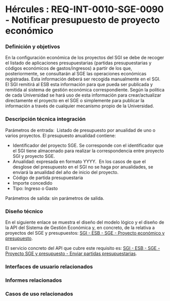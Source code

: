 # Hércules : REQ\-INT\-0010\-SGE\-0090 \- Notificar presupuesto de proyecto económico







### Definición y objetivos

En la configuración económica de los proyectos del SGI se debe de recoger el listado de aplicaciones presupuestarias (partidas presupuestarias y códigos económicos de gastos/ingresos) a partir de los que, posteriormente, se consultarán al SGE las operaciones económicas registradas. Esta información deberá ser recogida manualmente en el SGI. El SGI remitirá al ESB esta información para que pueda ser publicada y remitida al sistema de gestión económica correspondiente. Según la política de cada Universidad se hará uso de esta información para crear/actualizar directamente el proyecto en el SGE o simplemente para publicar la información a través de cualquier mecanismo propio de la Universidad.







### Descripción técnica integración

Parámetros de entrada:  Listado de presupuesto por anualidad de uno o varios proyectos. El presupuesto anualidad contiene:

* Identificador del proyecto SGE. Se corresponde con el identificador que el SGI tiene almacenado para realizar la correspondencia entre proyecto SGI y proyecto SGE.
* Anualidad: expresada en formato YYYY.  En los casos de que el desglose del presupuesto en el SGI no se haga por anualidades, se enviará la anualidad del año de inicio del proyecto.
* Código de partida presupuestaria
* Importe concedido
* Tipo: Ingreso o Gasto

Parámetros de salida: sin parámetros de salida.

### Diseño técnico

En el siguiente enlace se muestra el diseño del modelo lógico y el diseño de la API del Sistema de Gestión Económica y, en concreto, de la relativa a proyectos del SGE y presupuestos: [SGI \- ESB \- SGE \- Proyecto económico y presupuesto](/hercules/sgi-sistema-de-gestion-de-investigacion/diseno/componentes/sgi-esb/sgi-esb-sge/sgi-esb-sge-proyecto-sge-y-presupuesto/index.md "/hercules/sgi-sistema-de-gestion-de-investigacion/diseno/componentes/sgi-esb/sgi-esb-sge/sgi-esb-sge-proyecto-sge-y-presupuesto/index.md").

El servicio concreto del API que cubre este requisito es: [SGI \- ESB \- SGE \- Proyecto SGE y presupuesto \- Enviar partidas presupuestarias](/hercules/sgi-sistema-de-gestion-de-investigacion/diseno/componentes/sgi-esb/sgi-esb-sge/sgi-esb-sge-proyecto-sge-y-presupuesto/sgi-esb-sge-proyecto-sge-y-presupuesto-servicios-notificacion-sge/sgi-esb-sge-proyecto-sge-y-presupuesto-enviar-partidas-presupuestarias.md "/hercules/sgi-sistema-de-gestion-de-investigacion/diseno/componentes/sgi-esb/sgi-esb-sge/sgi-esb-sge-proyecto-sge-y-presupuesto/sgi-esb-sge-proyecto-sge-y-presupuesto-servicios-notificacion-sge/sgi-esb-sge-proyecto-sge-y-presupuesto-enviar-partidas-presupuestarias.md").







### Interfaces de usuario relacionados







### Informes relacionados







### Casos de uso relacionados









